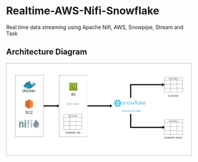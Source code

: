 # Realtime-AWS-Nifi-Snowflake
Real time data streaming using Apache Nifi, AWS, Snowpipe, Stream and Task

## Architecture Diagram
<img src="realtime-pipeline-arch.jpg">